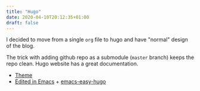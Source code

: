 ```yaml
---
title: "Hugo"
date: 2020-04-10T20:12:35+01:00
draft: false
---
```


I decided to move from a single `org` file to hugo and have "normal" design of
the blog.

The trick with adding github repo as a submodule (`master` branch) keeps the
repo clean. Hugo website has a great documentation.

- [Theme](https://github.com/kimcc/hugo-theme-noteworthy)
- [Edited in Emacs](https://ox-hugo.scripter.co/) + [emacs-easy-hugo](https://github.com/masasam/emacs-easy-hugo)

